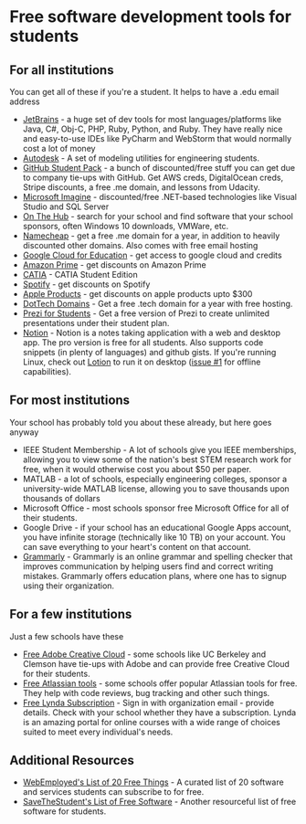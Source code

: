 # Free software development tools for students

## For all institutions
You can get all of these if you're a student. It helps to have a .edu email address
* [JetBrains](https://www.jetbrains.com/student/) - a huge set of dev tools for most languages/platforms like Java, C#, Obj-C, PHP, Ruby, Python, and Ruby. They have really nice and easy-to-use IDEs like PyCharm and WebStorm that would normally cost a lot of money
* [Autodesk](https://www.autodesk.com/education/free-software/all) - A set of modeling utilities for engineering students.
* [GitHub Student Pack](https://education.github.com/pack) - a bunch of discounted/free stuff you can get due to company tie-ups with GitHub. Get AWS creds, DigitalOcean creds, Stripe discounts, a free .me domain, and lessons from Udacity.
* [Microsoft Imagine](https://imagine.microsoft.com/en-us/catalog) - discounted/free .NET-based technologies like Visual Studio and SQL Server
* [On The Hub](http://onthehub.com/) - search for your school and find software that your school sponsors, often Windows 10 downloads, VMWare, etc.
* [Namecheap](https://nc.me) - get a free .me domain for a year, in addition to heavily discounted other domains. Also comes with free email hosting
* [Google Cloud for Education](https://cloud.google.com/edu/) - get access to google cloud and credits 
* [Amazon Prime](https://www.amazon.com/gp/help/customer/display.html?nodeId=201133690) - get discounts on Amazon Prime
* [CATIA](https://academy.3ds.com/en/software/catia-v5-student-edition) - CATIA Student Edition
* [Spotify](https://www.spotify.com/us/student/) - get discounts on Spotify
* [Apple Products](https://www.apple.com/us-hed/shop) - get discounts on apple products upto $300
* [DotTech Domains](http://get.tech/) - Get a free .tech domain for a year with free hosting.
* [Prezi for Students](http://prezi.com/pricing/edu/) - Get a free version of Prezi to create unlimited presentations under their student plan. 
* [Notion](https://www.notion.so/students) - Notion is a notes taking application with a web and desktop app. The pro version is free for all students. Also supports code snippets (in plenty of languages) and github gists. If you're running Linux, check out [Lotion](https://github.com/puneetsl/lotion) to run it on desktop ([issue #1](https://github.com/puneetsl/lotion/issues/1) for offline capabilities).

## For most institutions
Your school has probably told you about these already, but here goes anyway
* IEEE Student Membership - A lot of schools give you IEEE memberships, allowing you to view some of the nation's best STEM research work for free, when it would otherwise cost you about $50 per paper.
* MATLAB - a lot of schools, especially engineering colleges, sponsor a university-wide MATLAB license, allowing you to save thousands upon thousands of dollars
* Microsoft Office - most schools sponsor free Microsoft Office for all of their students.
* Google Drive - if your school has an educational Google Apps account, you have infinite storage (technically like 10 TB) on your account. You can save everything to your heart's content on that account.
* [Grammarly](https://www.grammarly.com/edu/signup) - Grammarly is an online grammar and spelling checker that improves communication by helping users find and correct writing mistakes. Grammarly offers education plans, where one has to signup using their organization. 


## For a few institutions
Just a few schools have these
* [Free Adobe Creative Cloud](https://www.adobe.com/in/creativecloud/buy/students.html) - some schools like UC Berkeley and Clemson have tie-ups with Adobe and can provide free Creative Cloud for their students.
* [Free Atlassian tools](https://www.atlassian.com/classroom) - some schools offer popular Atlassian tools for free. They help with code reviews, bug tracking and other such things. 
* [Free Lynda Subscription](https://www.lynda.com/) - Sign in with organization email - provide details. Check with your school whether they have a subscription. Lynda is an amazing portal for online courses with a wide range of choices suited to meet every individual's needs. 

## Additional Resources
* [WebEmployed's List of 20 Free Things](https://www.webemployed.com/free-stuff-with-student-email-account/) - A curated list of 20 software and services students can subscribe to for free.
* [SaveTheStudent's List of Free Software](https://www.savethestudent.org/save-money/free-software-for-students.html) - Another  resourceful list of free software for students.

